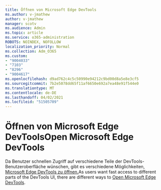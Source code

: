 ```yaml
---
title: Öffnen von Microsoft Edge DevTools
ms.author: v-jmathew
author: v-jmathew
manager: scotv
ms.audience: Admin
ms.topic: article
ms.service: o365-administration
ROBOTS: NOINDEX, NOFOLLOW
localization_priority: Normal
ms.collection: Adm_O365
ms.custom:
- "9004033"
- "7103"
- "8296"
- "9004617"
ms.openlocfilehash: d9ad762c4c5c50990e94212c9bd00d8a5e8e3cf5
ms.sourcegitcommit: 7b2e5078dd65f11af6650e692a7ea48e91f544e0
ms.translationtype: MT
ms.contentlocale: de-DE
ms.lasthandoff: 04/02/2021
ms.locfileid: "51505709"
---
```

# <a name="open-microsoft-edge-devtools"></a><span data-ttu-id="cc86d-102">Öffnen von Microsoft Edge DevTools</span><span class="sxs-lookup"><span data-stu-id="cc86d-102">Open Microsoft Edge DevTools</span></span>

<span data-ttu-id="cc86d-103">Da Benutzer schnellen Zugriff auf verschiedene Teile der DevTools-Benutzeroberfläche wünschen, gibt es verschiedene Möglichkeiten, [Microsoft Edge DevTools zu öffnen.](https://go.microsoft.com/fwlink/?linkid=2135152)</span><span class="sxs-lookup"><span data-stu-id="cc86d-103">As users want fast access to different parts of the DevTools UI, there are different ways to [Open Microsoft Edge DevTools](https://go.microsoft.com/fwlink/?linkid=2135152).</span></span>
